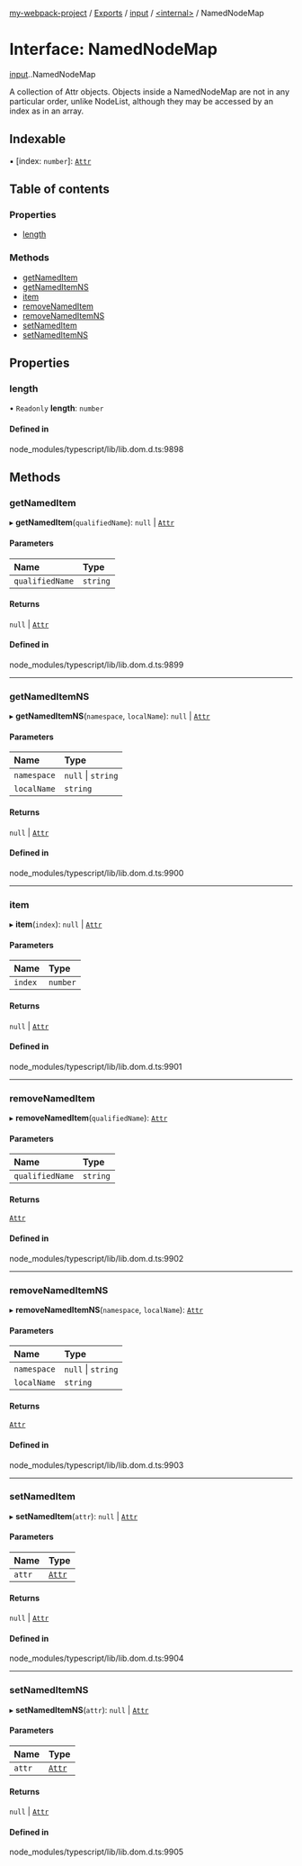 [my-webpack-project](../README.md) / [Exports](../modules.md) / [input](../modules/input.md) / [<internal\>](../modules/input._internal_.md) / NamedNodeMap

# Interface: NamedNodeMap

[input](../modules/input.md).[<internal>](../modules/input._internal_.md).NamedNodeMap

A collection of Attr objects. Objects inside a NamedNodeMap are not in any particular order, unlike NodeList, although they may be accessed by an index as in an array.

## Indexable

▪ [index: `number`]: [`Attr`](../modules/input._internal_.md#attr)

## Table of contents

### Properties

- [length](input._internal_.NamedNodeMap.md#length)

### Methods

- [getNamedItem](input._internal_.NamedNodeMap.md#getnameditem)
- [getNamedItemNS](input._internal_.NamedNodeMap.md#getnameditemns)
- [item](input._internal_.NamedNodeMap.md#item)
- [removeNamedItem](input._internal_.NamedNodeMap.md#removenameditem)
- [removeNamedItemNS](input._internal_.NamedNodeMap.md#removenameditemns)
- [setNamedItem](input._internal_.NamedNodeMap.md#setnameditem)
- [setNamedItemNS](input._internal_.NamedNodeMap.md#setnameditemns)

## Properties

### length

• `Readonly` **length**: `number`

#### Defined in

node_modules/typescript/lib/lib.dom.d.ts:9898

## Methods

### getNamedItem

▸ **getNamedItem**(`qualifiedName`): ``null`` \| [`Attr`](../modules/input._internal_.md#attr)

#### Parameters

| Name | Type |
| :------ | :------ |
| `qualifiedName` | `string` |

#### Returns

``null`` \| [`Attr`](../modules/input._internal_.md#attr)

#### Defined in

node_modules/typescript/lib/lib.dom.d.ts:9899

___

### getNamedItemNS

▸ **getNamedItemNS**(`namespace`, `localName`): ``null`` \| [`Attr`](../modules/input._internal_.md#attr)

#### Parameters

| Name | Type |
| :------ | :------ |
| `namespace` | ``null`` \| `string` |
| `localName` | `string` |

#### Returns

``null`` \| [`Attr`](../modules/input._internal_.md#attr)

#### Defined in

node_modules/typescript/lib/lib.dom.d.ts:9900

___

### item

▸ **item**(`index`): ``null`` \| [`Attr`](../modules/input._internal_.md#attr)

#### Parameters

| Name | Type |
| :------ | :------ |
| `index` | `number` |

#### Returns

``null`` \| [`Attr`](../modules/input._internal_.md#attr)

#### Defined in

node_modules/typescript/lib/lib.dom.d.ts:9901

___

### removeNamedItem

▸ **removeNamedItem**(`qualifiedName`): [`Attr`](../modules/input._internal_.md#attr)

#### Parameters

| Name | Type |
| :------ | :------ |
| `qualifiedName` | `string` |

#### Returns

[`Attr`](../modules/input._internal_.md#attr)

#### Defined in

node_modules/typescript/lib/lib.dom.d.ts:9902

___

### removeNamedItemNS

▸ **removeNamedItemNS**(`namespace`, `localName`): [`Attr`](../modules/input._internal_.md#attr)

#### Parameters

| Name | Type |
| :------ | :------ |
| `namespace` | ``null`` \| `string` |
| `localName` | `string` |

#### Returns

[`Attr`](../modules/input._internal_.md#attr)

#### Defined in

node_modules/typescript/lib/lib.dom.d.ts:9903

___

### setNamedItem

▸ **setNamedItem**(`attr`): ``null`` \| [`Attr`](../modules/input._internal_.md#attr)

#### Parameters

| Name | Type |
| :------ | :------ |
| `attr` | [`Attr`](../modules/input._internal_.md#attr) |

#### Returns

``null`` \| [`Attr`](../modules/input._internal_.md#attr)

#### Defined in

node_modules/typescript/lib/lib.dom.d.ts:9904

___

### setNamedItemNS

▸ **setNamedItemNS**(`attr`): ``null`` \| [`Attr`](../modules/input._internal_.md#attr)

#### Parameters

| Name | Type |
| :------ | :------ |
| `attr` | [`Attr`](../modules/input._internal_.md#attr) |

#### Returns

``null`` \| [`Attr`](../modules/input._internal_.md#attr)

#### Defined in

node_modules/typescript/lib/lib.dom.d.ts:9905
